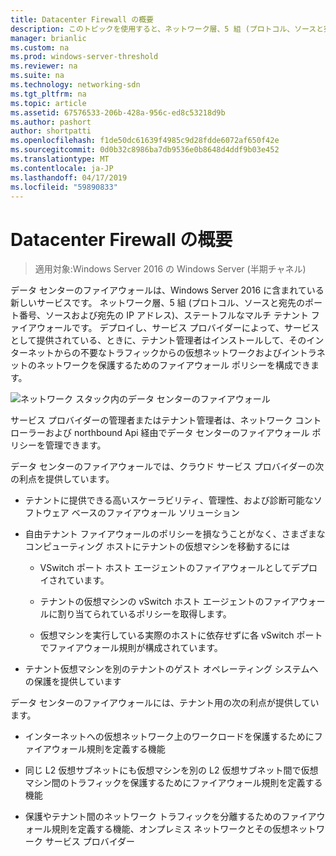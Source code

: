 ```yaml
---
title: Datacenter Firewall の概要
description: このトピックを使用すると、ネットワーク層、5 組 (プロトコル、ソースと宛先のポート番号、ソースおよび宛先の IP アドレス)、Windows Server 2016 でのステートフルなマルチ テナント ファイアウォールのあるデータ センターのファイアウォールについて説明します。
manager: brianlic
ms.custom: na
ms.prod: windows-server-threshold
ms.reviewer: na
ms.suite: na
ms.technology: networking-sdn
ms.tgt_pltfrm: na
ms.topic: article
ms.assetid: 67576533-206b-428a-956c-ed8c53218d9b
ms.author: pashort
author: shortpatti
ms.openlocfilehash: f1de50dc61639f4985c9d28fdde6072af650f42e
ms.sourcegitcommit: 0d0b32c8986ba7db9536e0b8648d4ddf9b03e452
ms.translationtype: MT
ms.contentlocale: ja-JP
ms.lasthandoff: 04/17/2019
ms.locfileid: "59890833"
---
```

# <a name="datacenter-firewall-overview"></a>Datacenter Firewall の概要

>適用対象:Windows Server 2016 の Windows Server (半期チャネル)

データ センターのファイアウォールは、Windows Server 2016 に含まれている新しいサービスです。 ネットワーク層、5 組 (プロトコル、ソースと宛先のポート番号、ソースおよび宛先の IP アドレス)、ステートフルなマルチ テナント ファイアウォールです。 デプロイし、サービス プロバイダーによって、サービスとして提供されている、ときに、テナント管理者はインストールして、そのインターネットからの不要なトラフィックからの仮想ネットワークおよびイントラネットのネットワークを保護するためのファイアウォール ポリシーを構成できます。  
  
![ネットワーク スタック内のデータ センターのファイアウォール](../../../media/Datacenter-Firewall-Overview/MultitenantFirewallOverview2.png)  
  
サービス プロバイダーの管理者またはテナント管理者は、ネットワーク コント ローラーおよび northbound Api 経由でデータ センターのファイアウォール ポリシーを管理できます。  
  
データ センターのファイアウォールでは、クラウド サービス プロバイダーの次の利点を提供しています。  
  
-   テナントに提供できる高いスケーラビリティ、管理性、および診断可能なソフトウェア ベースのファイアウォール ソリューション  
  
-   自由テナント ファイアウォールのポリシーを損なうことがなく、さまざまなコンピューティング ホストにテナントの仮想マシンを移動するには  
  
    -   VSwitch ポート ホスト エージェントのファイアウォールとしてデプロイされています。  
  
    -   テナントの仮想マシンの vSwitch ホスト エージェントのファイアウォールに割り当てられているポリシーを取得します。  
  
    -   仮想マシンを実行している実際のホストに依存せずに各 vSwitch ポートでファイアウォール規則が構成されています。  
  
-   テナント仮想マシンを別のテナントのゲスト オペレーティング システムへの保護を提供しています  
  
データ センターのファイアウォールには、テナント用の次の利点が提供しています。  
  
-   インターネットへの仮想ネットワーク上のワークロードを保護するためにファイアウォール規則を定義する機能  
  
-   同じ L2 仮想サブネットにも仮想マシンを別の L2 仮想サブネット間で仮想マシン間のトラフィックを保護するためにファイアウォール規則を定義する機能  
  
-   保護やテナント間のネットワーク トラフィックを分離するためのファイアウォール規則を定義する機能、オンプレミス ネットワークとその仮想ネットワーク サービス プロバイダー  
  


